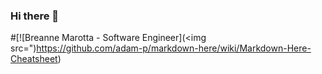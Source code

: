 ### Hi there 👋
#[![Breanne Marotta - Software Engineer](<img src=")https://github.com/adam-p/markdown-here/wiki/Markdown-Here-Cheatsheet)

<!--
**BreMarotta/BreMarotta** is a ✨ _special_ ✨ repository because its `README.md` (this file) appears on your GitHub profile.

Here are some ideas to get you started:

- 🔭 I’m currently working on ...
- 🌱 I’m currently learning ...
- 👯 I’m looking to collaborate on ...
- 🤔 I’m looking for help with ...
- 💬 Ask me about ...
- 📫 How to reach me: ...
- 😄 Pronouns: ...
- ⚡ Fun fact: ...
-->
